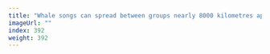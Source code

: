 ```yaml
---
title: "Whale songs can spread between groups nearly 8000 kilometres apart"
imageUrl: ""
index: 392
weight: 392
---
```

